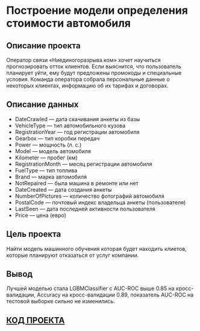 # Построение модели определения стоимости автомобиля

## Описание проекта
Оператор связи «Ниединогоразрыва.ком» хочет научиться прогнозировать отток клиентов. Если выяснится, что пользователь планирует уйти, ему будут предложены промокоды и специальные условия. Команда оператора собрала персональные данные о некоторых клиентах, информацию об их тарифах и договорах.


## Описание данных

- DateCrawled — дата скачивания анкеты из базы
- VehicleType — тип автомобильного кузова
- RegistrationYear — год регистрации автомобиля
- Gearbox — тип коробки передач
- Power — мощность (л. с.)
- Model — модель автомобиля
- Kilometer — пробег (км)
- RegistrationMonth — месяц регистрации автомобиля
- FuelType — тип топлива
- Brand — марка автомобиля
- NotRepaired — была машина в ремонте или нет
- DateCreated — дата создания анкеты
- NumberOfPictures — количество фотографий автомобиля
- PostalCode — почтовый индекс владельца анкеты (пользователя)
- LastSeen — дата последней активности пользователя
- Price — цена (евро)

## Цель проекта

Найти модель машинного обучения которая будет находить клиетов, которые планируют отказаться от услуг компании. 


## Вывод

Лучшей моделью стала LGBMClassifier с AUC-ROC выше 0.85 на кросс-валидации, Accuracy на кросс-валидации 0.89, показатель AUC-ROC на тестовой выборке сильно не изменились. 

## [КОД ПРОЕКТА](forecasting_customer_outflow_telecom_project.ipynb)